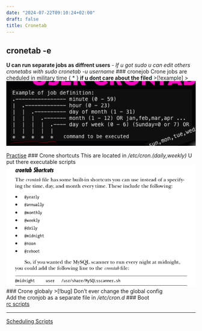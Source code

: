 ```yaml
---
date: "2024-07-22T09:10:24+02:00"
draft: false
title: Cronetab
---
```


## cronetab -e

**U can run separate jobs as diffrent users** - *If u got sudo u can
edit others cronetabs with sudo cronetab -u username* ### cronejob Crone
jobs are cheduled in military time { \* } **if u dont care about the
filed** \>\[!example\]
\>![Pasted_image_20240428132914.png](/static/Pasted_image_20240428132914.png)

[Practise](https://crontab.guru/) ### Crone shortcuts This are located
in */etc/cron.(daily,weekly)* U put there executable scripts
![CroneTabShortcuts.visual.png](/static/CroneTabShortcuts.visual.png) ###
Crone globaly \>\[!bug\] Don’t ever change the global config  
Add the cronjob as a separate file in */etc/cron.d* ### Boot  
[rc scripts](/for_later/rc_scripts)

------------------------------------------------------------------------

[Scheduling Scripts](/scriptss/Scheduling_Scripts)
